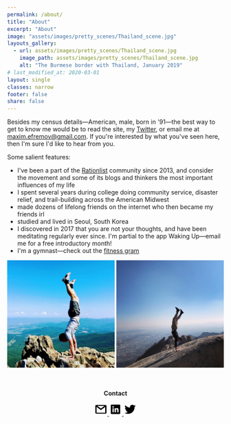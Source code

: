```yaml
---
permalink: /about/
title: "About"
excerpt: "About"
image: "assets/images/pretty_scenes/Thailand_scene.jpg"
layouts_gallery:
  - url: assets/images/pretty_scenes/Thailand_scene.jpg
    image_path: assets/images/pretty_scenes/Thailand_scene.jpg
    alt: "The Burmese border with Thailand, January 2019"
# last_modified_at: 2020-03-01
layout: single
classes: narrow
footer: false
share: false
---
```


Besides my census details—American, male, born in '91—the best way to get to know me would be to read the site, my [Twitter](https://twitter.com/maxefremov), or email me at [maxim.efremov@gmail.com](mailto:maxim.efremov@gmail.com). If you're interested by what you've seen here, then I'm sure I'd like to hear from you.

Some salient features:

- I've been a part of the [Rationlist](https://www.lesswrong.com/) community since 2013, and consider the movement and some of its blogs and thinkers the most important influences of my life
- I spent several years during college doing community service, disaster relief, and trail-building across the American Midwest
- made dozens of lifelong friends on the internet who then became my friends irl
- studied and lived in Seoul, South Korea
- I discovered in 2017 that you are not your thoughts, and have been meditating regularly ever since. I'm partial to the app Waking Up—email me for a free introductory month!
- I'm a gymnast—check out the [fitness gram](https://www.instagram.com/maximally.me/)

<center>

<img src="/assets/images/handstands/shenandoah.jpg" alt="Shenendoah, Virgina" width="250"/>

<img src="/assets/images/handstands/bukhansan.jpg" alt="Bukhansan, Seoul, Korea" width="250"/>

<center>

<br>
<br>
<p><b>Contact</b></p>
<a href="mailto:maxim.efremov@gmail.com">
      <img alt="email" src="/assets/images/icons/gmail.png">
      
<a href="https://www.linkedin.com/in/maxim-efremov/">
      <img alt="LinkedIn" src="/assets/images/icons/linkedin.png">

<a href="http://www.twitter.com/maxefremov">
      <img alt="Twitter" src="/assets/images/icons/twitter.png">
<!-- 
<img src="/assets/images/icons/gmail.png">(mailto:maxim.efremov@gmail.com)
<img src="/assets/images/icons/linkedin.png">(https://www.linkedin.com/in/maxim-efremov/)
<img src="/assets/images/icons/twitter.png">(http://www.twitter.com/maxefremov) -->
